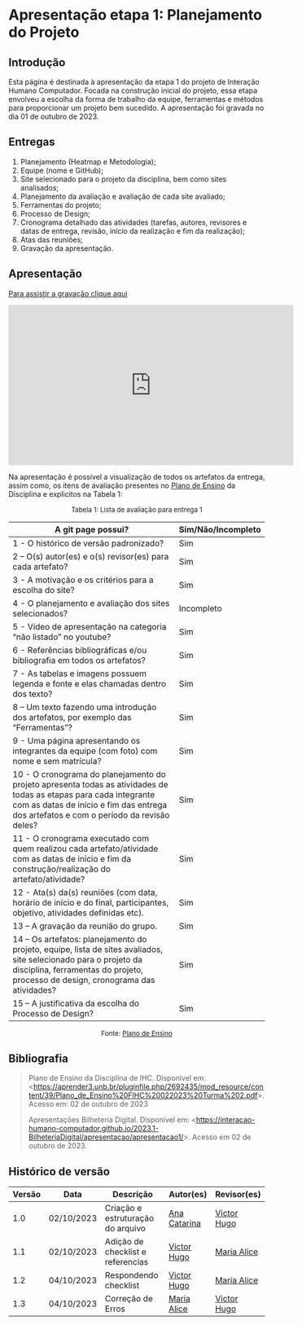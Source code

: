 # Apresentação etapa 1: Planejamento do Projeto



## Introdução

Esta página é destinada à apresentação da etapa 1 do projeto de Interação Humano Computador. Focada na construção inicial do projeto, essa etapa envolveu a escolha da forma de trabalho da equipe, ferramentas e métodos para proporcionar um projeto bem sucedido. A apresentação foi gravada no dia 01 de outubro de 2023.



## Entregas

1. Planejamento (Heatmap e Metodologia);
2. Equipe (nome e GitHub);
3. Site selecionado para o projeto da disciplina, bem como sites analisados;
4. Planejamento da avaliação e avaliação de cada site avaliado;
5. Ferramentas do projeto;
6. Processo de Design;
7. Cronograma detalhado das atividades (tarefas, autores, revisores e datas de entrega, revisão, início da realização e fim da realização);
8. Atas das reuniões;
9. Gravação da apresentação.



## Apresentação

[Para assistir a gravação clique aqui](https://youtu.be/50eZHxfH1w0)

<center>

<iframe width="560" height="315" src="https://www.youtube.com/embed/50eZHxfH1w0?si=_S153rjyTLQSvf2z" title="YouTube video player" frameborder="0" allow="accelerometer; autoplay; clipboard-write; encrypted-media; gyroscope; picture-in-picture; web-share" allowfullscreen></iframe>

</center>

Na apresentação é possível a visualização de todos os artefatos da entrega, assim como, os itens de avaliação presentes no [Plano de Ensino](https://aprender3.unb.br/pluginfile.php/2692435/mod_resource/content/39/Plano_de_Ensino%20FIHC%20022023%20Turma%202.pdf) da Disciplina e explicitos na Tabela 1:

<center>

<font size="2"><p style="text-align: center">Tabela 1: Lista de avaliação para entrega 1</p></font>

| A git page possui?                                                                                                                                                                                          | Sim/Não/Incompleto |
| ----------------------------------------------------------------------------------------------------------------------------------------------------------------------------------------------------------- | ------------------ |
| 1 - O histórico de versão padronizado?                                                                                                                                                                      | Sim                |
| 2 – O(s) autor(es) e o(s) revisor(es) para cada artefato?                                                                                                                                                   | Sim                |
| 3 - A motivação e os critérios para a escolha do site?                                                                                                                                                      | Sim                |
| 4 - O planejamento e avaliação dos sites selecionados?                                                                                                                                                      | Incompleto         |
| 5 - Vídeo de apresentação na categoria “não listado” no youtube?                                                                                                                                            | Sim                |
| 6 - Referências bibliográficas e/ou bibliografia em todos os artefatos?                                                                                                                                     | Sim                |
| 7 - As tabelas e imagens possuem legenda e fonte e elas chamadas dentro dos texto?                                                                                                                          | Sim                |
| 8 – Um texto fazendo uma introdução dos artefatos, por exemplo das “Ferramentas”?                                                                                                                           | Sim                |
| 9 - Uma página apresentando os integrantes da equipe (com foto) com nome e sem matrícula?                                                                                                                   | Sim                |
| 10 - O cronograma do planejamento do projeto apresenta todas as atividades de todas as etapas para cada integrante com as datas de início e fim das entrega dos artefatos e com o período da revisão deles? | Sim                |
| 11 - O cronograma executado com quem realizou cada artefato/atividade com as datas de início e fim da construção/realização do artefato/atividade?                                                          | Sim                |
| 12 - Ata(s) da(s) reuniões (com data, horário de início e do final, participantes, objetivo, atividades definidas etc).                                                                                     | Sim                |
| 13 – A gravação da reunião do grupo.                                                                                                                                                                        | Sim                |
| 14 – Os artefatos: planejamento do projeto, equipe, lista de sites avaliados, site selecionado para o projeto da disciplina, ferramentas do projeto, processo de design, cronograma das atividades?         | Sim                |
| 15 – A justificativa da escolha do Processo de Design?                                                                                                                                                      | Sim                |

<font size="2"><p style="text-align: center">Fonte: [Plano de Ensino](https://aprender3.unb.br/pluginfile.php/2692435/mod_resource/content/39/Plano_de_Ensino%20FIHC%20022023%20Turma%202.pdf)</p></font>

</center>



## Bibliografia

> Plano de Ensino da Disciplina de IHC. Disponível em: <<https://aprender3.unb.br/pluginfile.php/2692435/mod_resource/content/39/Plano_de_Ensino%20FIHC%20022023%20Turma%202.pdf>>. Acesso em: 02 de outubro de 2023
>
> Apresentações Bilheteria Digital. Disponível em: <<https://interacao-humano-computador.github.io/2023.1-BilheteriaDigital/apresentacao/apresentacao1/>>. Acesso em 02 de outubro de 2023.


## Histórico de versão

| Versão |    Data    | Descrição                         | Autor(es)                                      | Revisor(es)                                    |
| ------ | :--------: | --------------------------------- | ---------------------------------------------- | ---------------------------------------------- |
| 1.0    | 02/10/2023 | Criação e estruturação do arquivo | [Ana Catarina](https://github.com/an4catarina) | [Victor Hugo](https://github.com/ViictorHugoo) |
| 1.1    | 02/10/2023 | Adição de checklist e referencias | [Victor Hugo](https://github.com/ViictorHugoo) | [Maria Alice](https://github.com/Maliz30)      |
| 1.2    | 04/10/2023 | Respondendo checklist             | [Victor Hugo](https://github.com/ViictorHugoo) | [Maria Alice](https://github.com/Maliz30)      |
| 1.3    | 04/10/2023 | Correção de Erros                 | [Maria Alice](https://github.com/Maliz30)      | [Victor Hugo](https://github.com/ViictorHugoo) |
